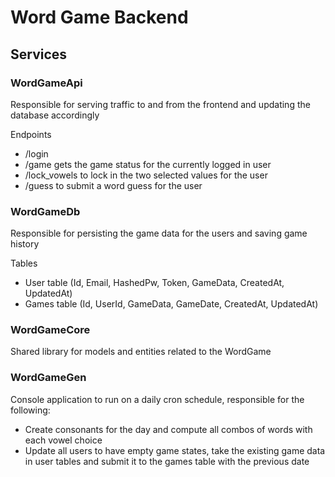 # Word Game Backend

## Services

### WordGameApi

Responsible for serving traffic to and from the frontend and updating the database accordingly

Endpoints
- /login
- /game gets the game status for the currently logged in user
- /lock_vowels to lock in the two selected values for the user
- /guess to submit a word guess for the user


### WordGameDb

Responsible for persisting the game data for the users and saving game history

Tables
- User table (Id, Email, HashedPw, Token, GameData, CreatedAt, UpdatedAt)
- Games table (Id, UserId, GameData, GameDate, CreatedAt, UpdatedAt)


### WordGameCore

Shared library for models and entities related to the WordGame


### WordGameGen

Console application to run on a daily cron schedule, responsible for the following:
- Create consonants for the day and compute all combos of words with each vowel choice
- Update all users to have empty game states, take the existing game data in user tables
  and submit it to the games table with the previous date
